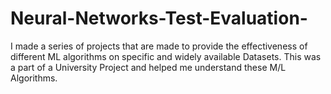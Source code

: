 # Neural-Networks-Test-Evaluation-
I made a series of projects that are made to provide the effectiveness of different ML algorithms on specific and widely available Datasets. This was a part of a University Project and helped me understand these M/L Algorithms.
